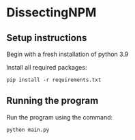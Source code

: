 # DissectingNPM
## Setup instructions
Begin with a fresh installation of python 3.9

Install all required packages:
```
pip install -r requirements.txt
```

## Running the program
Run the program using the command:
```
python main.py
```
